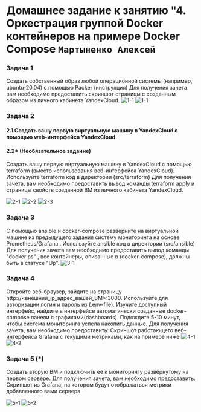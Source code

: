 # Домашнее задание к занятию "4. Оркестрация группой Docker контейнеров на примере Docker Compose `Мартыненко Алексей`

### Задача 1
Создать собственный образ любой операционной системы (например, ubuntu-20.04) с помощью Packer (инструкция)
Для получения зачета вам необходимо предоставить скриншот страницы с созданным образом из личного кабинета YandexCloud.
![1-1](img/1-1.png)
![1-1](img/1-2.png)


### Задача 2
#### 2.1 Создать вашу первую виртуальную машину в YandexCloud с помощью web-интерфейса YandexCloud.

#### 2.2* (Необязательное задание)
Создать вашу первую виртуальную машину в YandexCloud с помощью terraform (вместо использования веб-интерфейса YandexCloud). Используйте terraform код в директории (src/terraform)
Для получения зачета, вам необходимо предоставить вывод команды terraform apply и страницы свойств созданной ВМ из личного кабинета YandexCloud.

![2-1](img/2-1.png)
![2-2](img/2-2.png)
![2-3](img/2-3.png)

### Задача 3
С помощью ansible и docker-compose разверните на виртуальной машине из предыдущего задания систему мониторинга на основе Prometheus/Grafana . Используйте ansible код в директории (src/ansible)
Для получения зачета вам необходимо предоставить вывод команды "docker ps" , все контейнеры, описанные в (docker-compose), должны быть в статусе "Up".
![3-1](img/3-1.png)

### Задача 4
Откройте веб-браузер, зайдите на страницу http://<внешний_ip_адрес_вашей_ВМ>:3000.
Используйте для авторизации логин и пароль из (.env-file).
Изучите доступный интерфейс, найдите в интерфейсе автоматически созданные docker-compose панели с графиками(dashboards).
Подождите 5-10 минут, чтобы система мониторинга успела накопить данные.
Для получения зачета, вам необходимо предоставить:
Скриншот работающего веб-интерфейса Grafana с текущими метриками, как на примере ниже
![4-1](img/4-1.png)
![4-2](img/4-2.png)


### Задача 5 (*)
Создать вторую ВМ и подключить её к мониторингу развёрнутому на первом сервере.
Для получения зачета, вам необходимо предоставить:
Скриншот из Grafana, на котором будут отображаться метрики добавленного вами сервера.

![5-1](img/5-1.png)
![5-2](img/5-2.png)
